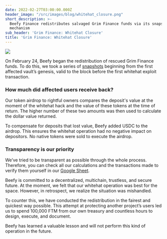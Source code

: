 ```yaml
---
date: 2022-02-27T03:00:00.000Z
header_image: "/src/images/blog/whitehat_closure.png"
short_description: >-
  Beefy Finance redistributes salvaged Grim Finance funds via its snapshot
  mechanism
sub_header: 'Grim Finance: Whitehat Closure'
title: 'Grim Finance: Whitehat Closure'
---
```

![](/src/images/blog/whitehat_closure.png)

On February 24, Beefy began the redistribution of rescued Grim Finance funds. To do this, we took a series of [snapshots](https://github.com/beefyfinance/whitehat-snapshot) beginning from the first affected vault’s genesis, valid to the block before the first whitehat exploit transaction.

### How much did affected users receive back?

Our token airdrop to rightful owners compares the deposit's value at the moment of the whitehat hack and the value of these tokens at the time of return. The higher number of these two amounts was then used to calculate the dollar value returned.

To compensate for deposits that lost value, Beefy added USDC to the airdrop. This ensures the whitehat operation had no negative impact on depositors. No native tokens were sold to execute the airdrop.

### Transparency is our priority

We’ve tried to be transparent as possible through the whole process. Therefore, you can check all our calculations and the transactions made to verify them yourself in our [Google Sheet](https://docs.google.com/spreadsheets/d/1_TqmB4JtN_BUySTHV3gGdmGix5xCd-o0rEjlx_rHxI4/edit?pli=1#gid=0).

Beefy is committed to a decentralized, multichain, trustless, and secure future. At the moment, we felt that our whitehat operation was best for the space. However, in retrospect, we realize the situation was mishandled.

To counter this, we have conducted the redistribution in the fairest and quickest way possible. This attempt at protecting another project’s users led us to spend 100,000 FTM from our own treasury and countless hours to design, execute, and document.

Beefy has learned a valuable lesson and will not perform this kind of operation in the future.
